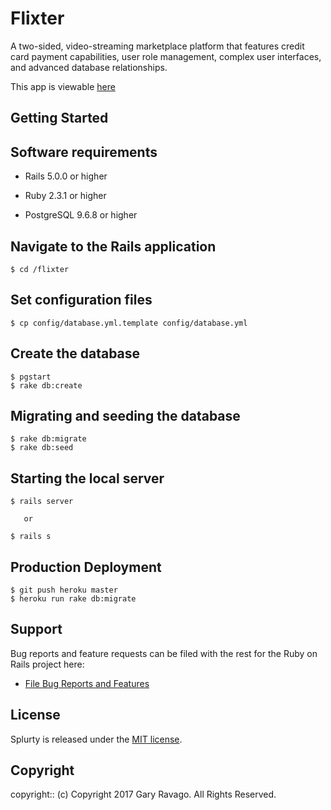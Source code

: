 # Flixter

A two-sided, video-streaming marketplace platform that features credit card payment capabilities, user role management, complex user interfaces, and advanced database relationships.

This app is viewable [here](https://flixter-gary-ravago.herokuapp.com/)

## Getting Started

## Software requirements

- Rails 5.0.0 or higher

- Ruby 2.3.1 or higher

- PostgreSQL 9.6.8 or higher

## Navigate to the Rails application

```
$ cd /flixter
```

## Set configuration files

```
$ cp config/database.yml.template config/database.yml
```


## Create the database

 ```
 $ pgstart
 $ rake db:create
 ```

## Migrating and seeding the database

```
$ rake db:migrate
$ rake db:seed
```

## Starting the local server

```
$ rails server

   or

$ rails s
```

## Production Deployment

  ```
  $ git push heroku master
  $ heroku run rake db:migrate
  ```

## Support

Bug reports and feature requests can be filed with the rest for the Ruby on Rails project here:

* [File Bug Reports and Features](https://github.com/garyravago/flixter/issues)

## License

Splurty is released under the [MIT license](https://mit-license.org).

## Copyright

copyright:: (c) Copyright 2017 Gary Ravago. All Rights Reserved.
